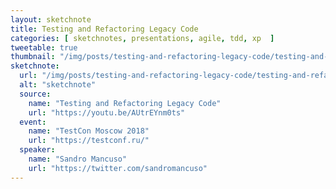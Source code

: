 ```yaml
---
layout: sketchnote
title: Testing and Refactoring Legacy Code
categories: [ sketchnotes, presentations, agile, tdd, xp  ]
tweetable: true
thumbnail: "/img/posts/testing-and-refactoring-legacy-code/testing-and-refactoring-legacy-code-tn.jpg"
sketchnote:
  url: "/img/posts/testing-and-refactoring-legacy-code/testing-and-refactoring-legacy-code.png"
  alt: "sketchnote"
  source:
    name: "Testing and Refactoring Legacy Code"
    url: "https://youtu.be/AUtrEYnm0ts"
  event:
    name: "TestCon Moscow 2018"
    url: "https://testconf.ru/"
  speaker:
    name: "Sandro Mancuso"
    url: "https://twitter.com/sandromancuso"
---
```


